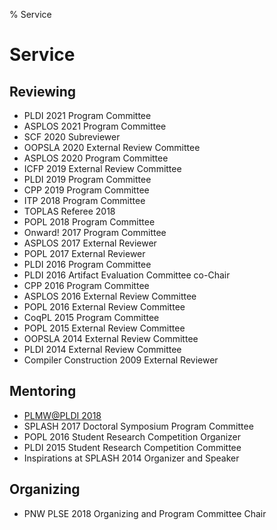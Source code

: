 % Service

# Service

## Reviewing

<!-- TODO add pc links -->
- PLDI 2021 Program Committee
- ASPLOS 2021 Program Committee
- SCF 2020 Subreviewer
- OOPSLA 2020 External Review Committee
- ASPLOS 2020 Program Committee
- ICFP 2019 External Review Committee
- PLDI 2019 Program Committee
- CPP 2019 Program Committee
- ITP 2018 Program Committee
- TOPLAS Referee 2018
- POPL 2018 Program Committee
- Onward! 2017 Program Committee
- ASPLOS 2017 External Reviewer
- POPL 2017 External Reviewer
- PLDI 2016 Program Committee
- PLDI 2016 Artifact Evaluation Committee co-Chair
- CPP 2016 Program Committee
- ASPLOS 2016 External Review Committee
- POPL 2016 External Review Committee
- CoqPL 2015 Program Committee
- POPL 2015 External Review Committee
- OOPSLA 2014 External Review Committee
- PLDI 2014 External Review Committee
- Compiler Construction 2009 External Reviewer

## Mentoring

- [PLMW@PLDI 2018](https://pldi18.sigplan.org/committee/plmw-pldi-2018-speakers)
- SPLASH 2017 Doctoral Symposium Program Committee
- POPL 2016 Student Research Competition Organizer
- PLDI 2015 Student Research Competition Committee
- Inspirations at SPLASH 2014 Organizer and Speaker

## Organizing

- PNW PLSE 2018 Organizing and Program Committee Chair
